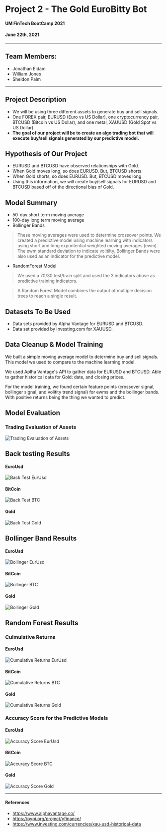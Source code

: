 # Project 2 - The Gold EuroBitty Bot

#### UM FinTech BootCamp 2021

#### June 22th, 2021

---

## Team Members:

- Jonathan Eidam
- William Jones
- Sheldon Palm

---

## Project Description

- We will be using three different assets to generate buy and sell signals.
- One FOREX pair, EURUSD (Euro vs US Dollar), one cryptocurrency pair, BTCUSD (Bitcoin vs US Dollar), and one metal, XAUUSD (Gold Spot vs US Dollar).
- **The goal of our project will be to create an algo trading bot that will execute buy/sell signals generated by our predictive model.**

## Hypothesis of Our Project

- EURUSD and BTCUSD have observed relationships with Gold.
- When Gold moves long, so does EURUSD. But, BTCUSD shorts.
- When Gold shorts, so does EURUSD. But, BTCUSD moves long.
- Using this information, we will create buy/sell signals for EURUSD and BTCUSD based off of the directional bias of Gold.

## Model Summary

- 50-day short term moving average
- 100-day long term moving average
- Bollinger Bands

> These moving averages were used to determine crossover points. We created a predictive model using machine learning with indicators using short and long expontential weighted moving averages (ewm). The ewm standard deviation to indicate volitilty. Bollinger Bands were also used as an indicator for the predictive model.

- RandomForest Model

> We used a 70/30 test/train split and used the 3 indicators above as predictive training indicators.

> A Random Forest Model combines the output of multiple decision trees to reach a single result.

## Datasets To Be Used

- Data sets provided by Alpha Vantage for EURUSD and BTCUSD.
- Data set provided by Investing.com for XAUUSD.

## Data Cleanup & Model Training

We built a simple moving average model to determine buy and sell signals. This model we used to compare to the machine learning model.

We used Aplha Vantage's API to gather data for EURUSD and BTCUSD. Able to gather historical data for Gold: date, and closing prices.

For the model training, we found certain feature points (crossover signal, bollinger signal, and volitity trend signal) for ewms and the bollinger bands. With positive returns being the thing we wanted to predict.

## Model Evaluation

### Trading Evaluation of Assets

![Trading Evaluation of Assets](/images/trade_eval.png)

## Back testing Results

#### EuroUsd

![Back Test EurUsd](/images/back_test_eur.png)

#### BitCoin

![Back Test BTC](/images/back_test_btc.png)

#### Gold

![Back Test Gold](/images/back_test_gold.png)

## Bollinger Band Results

#### EuroUsd

![Bollinger EurUsd](/images/eur_bollinger.png)

#### BitCoin

![Bollinger BTC](/images/btc_bollinger.png)

#### Gold

![Bollinger Gold](/images/gold_bollinger.png)

## Random Forest Results

### Culmulative Returns

#### EuroUsd

![Cumulative Returns EurUsd](/images/cul_returns_eur.png)

#### BitCoin

![Cumulative Returns BTC](/images/cul_returns_btc.png)

#### Gold

![Cumulative Returns Gold](/images/cul_returns_gold.png)

### Accuracy Score for the Predictive Models

#### EuroUsd

![Accuracy Score EurUsd](/images/acc_score_eur.png)

#### BitCoin

![Accuracy Score BTC](/images/acc_score_btc.png)

#### Gold

![Accuracy Score Gold](/images/acc_score_gold.png)

---

#### References

- https://www.alphavantage.co/
- https://pypi.org/project/yfinance/
- https://www.investing.com/currencies/xau-usd-historical-data
